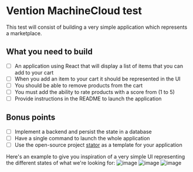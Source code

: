 # Vention MachineCloud test

This test will consist of building a very simple application which represents a marketplace.

## What you need to build
- [ ] An application using React that will display a list of items that you can add to your cart
- [ ] When you add an item to your cart it should be represented in the UI
- [ ] You should be able to remove products from the cart
- [ ] You must add the ability to rate products with a score from (1 to 5)
- [ ] Provide instructions in the README to launch the application

## Bonus points
- [ ] Implement a backend and persist the state in a database
- [ ] Have a single command to launch the whole application
- [ ] Use the open-source project [stator](https://github.com/chocolat-chaud-io/stator) as a template for your application

Here's an example to give you inspiration of a very simple UI representing the different states of what we're looking for:
![image](https://user-images.githubusercontent.com/6068943/150595518-1fc9cbb0-6b13-480b-aae5-0728a506a9b0.png)
![image](https://user-images.githubusercontent.com/6068943/150595559-24671896-91fe-4746-bbef-ad62ea9c7153.png)
![image](https://user-images.githubusercontent.com/6068943/150595566-a99ea3d2-12c3-4d7e-9267-91036e76277d.png)
